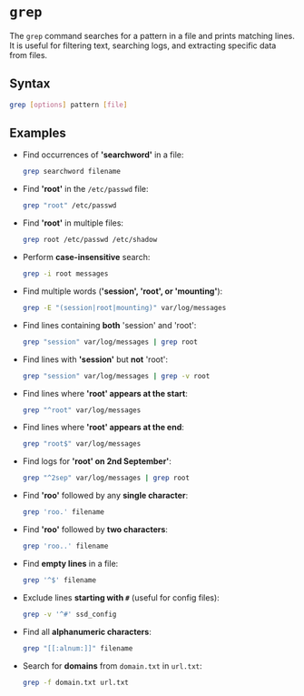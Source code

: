 # **`grep`**  
The `grep` command searches for a pattern in a file and prints matching lines. It is useful for filtering text, searching logs, and extracting specific data from files.  


## **Syntax**  
```bash
grep [options] pattern [file]
```


## **Examples**  

- Find occurrences of **'searchword'** in a file:  
  ```bash
  grep searchword filename
  ```

- Find **'root'** in the `/etc/passwd` file:  
  ```bash
  grep "root" /etc/passwd
  ```

- Find **'root'** in multiple files:  
  ```bash
  grep root /etc/passwd /etc/shadow
  ```

- Perform **case-insensitive** search:  
  ```bash
  grep -i root messages
  ```

- Find multiple words (**'session', 'root', or 'mounting'**):  
  ```bash
  grep -E "(session|root|mounting)" var/log/messages
  ```

- Find lines containing **both** 'session' and 'root':  
  ```bash
  grep "session" var/log/messages | grep root
  ```

- Find lines with **'session'** but **not** 'root':  
  ```bash
  grep "session" var/log/messages | grep -v root
  ```

- Find lines where **'root' appears at the start**:  
  ```bash
  grep "^root" var/log/messages
  ```

- Find lines where **'root' appears at the end**:  
  ```bash
  grep "root$" var/log/messages
  ```

- Find logs for **'root' on 2nd September'**:  
  ```bash
  grep "^2sep" var/log/messages | grep root
  ```

- Find **'roo'** followed by any **single character**:  
  ```bash
  grep 'roo.' filename
  ```

- Find **'roo'** followed by **two characters**:  
  ```bash
  grep 'roo..' filename
  ```

- Find **empty lines** in a file:  
  ```bash
  grep '^$' filename
  ```

- Exclude lines **starting with `#`** (useful for config files):  
  ```bash
  grep -v '^#' ssd_config
  ```

- Find all **alphanumeric characters**:  
  ```bash
  grep "[[:alnum:]]" filename
  ```

- Search for **domains** from `domain.txt` in `url.txt`:  
  ```bash
  grep -f domain.txt url.txt
  ```
